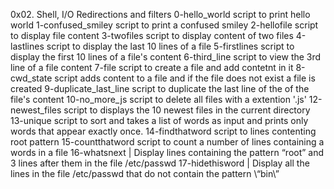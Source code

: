 0x02. Shell, I/O Redirections and filters
0-hello_world script to print hello world
1-confused_smiley script to print a confused smiley
2-hellofile script to display file content
3-twofiles script to display content of two files
4-lastlines script to display the last 10 lines of a file
5-firstlines script to display the first 10 lines of a file\'s content
6-third_line script to view the 3rd line of a file content
7-file script to create a file and add contetnt in it
8-cwd_state script adds content to a file and if the file does not exist a file is created
9-duplicate_last_line script to duplicate the last line of the of the file's content
10-no_more_js script to delete all files with a extention '.js'
12-newest_files script to displays the 10 newest files in the current directory
13-unique script to sort and  takes a list of words as input and prints only words that appear exactly once.
14-findthatword script to lines contenting root pattern
15-countthatword script to count a number of lines containing a words in a file
16-whatsnext | Display lines containing the pattern “root” and 3 lines after them in the file /etc/passwd
17-hidethisword | Display all the lines in the file /etc/passwd that do not contain the pattern \“bin\”
